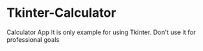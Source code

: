 # Tkinter-Calculator
Calculator App
It is only example for using Tkinter. Don't use it for professional goals
